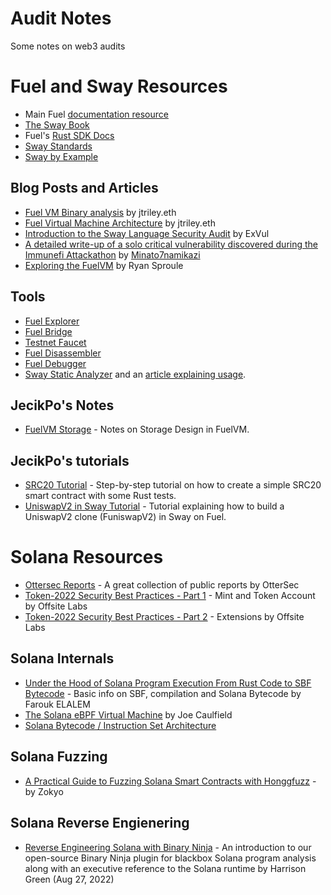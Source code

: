 # Audit Notes
Some notes on web3 audits

# Fuel and Sway Resources

- Main Fuel [documentation resource](https://docs.fuel.network/docs/intro/what-is-fuel/)
- [The Sway Book](https://fuellabs.github.io/sway/v0.60.0/book/index.html)
- Fuel's [Rust SDK Docs](https://docs.rs/fuels/latest/fuels/all.html)
- [Sway Standards](https://github.com/FuelLabs/sway-standards/tree/v0.5.0)
- [Sway by Example](https://www.swaybyexample.com/)

## Blog Posts and Articles

- [Fuel VM Binary analysis](https://jtriley.substack.com/p/fuel-vm-binary-analysis) by jtriley.eth
- [Fuel Virtual Machine Architecture](https://substack.com/home/post/p-83088192) by jtriley.eth
- [Introduction to the Sway Language Security Audit](https://exvul.com/introduction-to-the-sway-language-security-audit/) by ExVul
- [A detailed write-up of a solo critical vulnerability discovered during the Immunefi Attackathon](https://github.com/minato7namikazi/Fuel-Blockchain-Critical-Vulnerability) by [Minato7namikazi](https://x.com/minato7namikazi)
- [Exploring the FuelVM](https://medium.com/blockchain-capital-blog/exploring-the-fuelvm-86cf9ccdc159) by Ryan Sproule

## Tools

- [Fuel Explorer](https://app.fuel.network/)
- [Fuel Bridge](https://app.fuel.network/bridge?from=eth&to=fuel)
- [Testnet Faucet](https://faucet-testnet.fuel.network/)
- [Fuel Disassembler](https://github.com/otrho/fuel-dis)
- [Fuel Debugger](https://github.com/fuellabs/fuel-debugger)
- [Sway Static Analyzer](https://github.com/ourovoros-io/sway-analyzer) and an [article explaining usage](https://medium.com/@angelos404/mastering-sway-analyzer-27379d7903db).

## JecikPo's Notes

- [FuelVM Storage](https://github.com/jecikpo/Audit-Notes/blob/main/Sway-storage.md) - Notes on Storage Design in FuelVM.

## JecikPo's tutorials

- [SRC20 Tutorial](https://github.com/jecikpo/Tutorial-Fuel-SRC20) - Step-by-step tutorial on how to create a simple SRC20 smart contract with some Rust tests.
- [UniswapV2 in Sway Tutorial](https://github.com/jecikpo/Tutorial-Sway-UniswapV2) - Tutorial explaining how to build a UniswapV2 clone (FuniswapV2) in Sway on Fuel.

# Solana Resources

- [Ottersec Reports](https://ottersec.notion.site/Sampled-Public-Audit-Reports-a296e98838aa4fdb8f3b192663400772) - A great collection of public reports by OtterSec
- [Token-2022 Security Best Practices - Part 1](https://blog.offside.io/p/token-2022-security-best-practices-part-1) - Mint and Token Account by Offsite Labs
- [Token-2022 Security Best Practices - Part 2](https://blog.offside.io/p/token-2022-security-best-practices-part-2) - Extensions by Offsite Labs

## Solana Internals

- [Under the Hood of Solana Program Execution From Rust Code to SBF Bytecode](https://ubermensch.blog/under-the-hood-of-solana-program-execution-from-rust-code-to-sbf-bytecode#heading-during-execution-vm-enforcement) - Basic info on SBF, compilation and Solana Bytecode by Farouk ELALEM
- [The Solana eBPF Virtual Machine](https://www.anza.xyz/blog/the-solana-ebpf-virtual-machine) by Joe Caulfield
- [Solana Bytecode / Instruction Set Architecture](https://github.com/solana-labs/rbpf/blob/57139e9e1fca4f01155f7d99bc55cdcc25b0bc04/doc/bytecode.md)

## Solana Fuzzing

- [A Practical Guide to Fuzzing Solana Smart Contracts with Honggfuzz](https://zokyo.io/blog/guide-to-fuzzing-solana/) - by Zokyo

## Solana Reverse Engienering

- [Reverse Engineering Solana with Binary Ninja](https://osec.io/blog/2022-08-27-reverse-engineering-solana) - An introduction to our open-source Binary Ninja plugin for blackbox Solana program analysis along with an executive reference to the Solana runtime by Harrison Green (Aug 27, 2022)